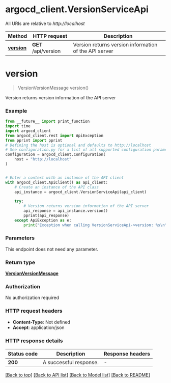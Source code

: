 # argocd_client.VersionServiceApi

All URIs are relative to *http://localhost*

Method | HTTP request | Description
------------- | ------------- | -------------
[**version**](VersionServiceApi.md#version) | **GET** /api/version | Version returns version information of the API server


# **version**
> VersionVersionMessage version()

Version returns version information of the API server

### Example

```python
from __future__ import print_function
import time
import argocd_client
from argocd_client.rest import ApiException
from pprint import pprint
# Defining the host is optional and defaults to http://localhost
# See configuration.py for a list of all supported configuration parameters.
configuration = argocd_client.Configuration(
    host = "http://localhost"
)


# Enter a context with an instance of the API client
with argocd_client.ApiClient() as api_client:
    # Create an instance of the API class
    api_instance = argocd_client.VersionServiceApi(api_client)
    
    try:
        # Version returns version information of the API server
        api_response = api_instance.version()
        pprint(api_response)
    except ApiException as e:
        print("Exception when calling VersionServiceApi->version: %s\n" % e)
```

### Parameters
This endpoint does not need any parameter.

### Return type

[**VersionVersionMessage**](VersionVersionMessage.md)

### Authorization

No authorization required

### HTTP request headers

 - **Content-Type**: Not defined
 - **Accept**: application/json

### HTTP response details
| Status code | Description | Response headers |
|-------------|-------------|------------------|
**200** | A successful response. |  -  |

[[Back to top]](#) [[Back to API list]](../README.md#documentation-for-api-endpoints) [[Back to Model list]](../README.md#documentation-for-models) [[Back to README]](../README.md)


